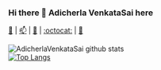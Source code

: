 ### Hi there 👋 Adicherla VenkataSai here

<!--
**AdicherlaVenkataSai/AdicherlaVenkataSai** is a ✨ _special_ ✨ repository because its `README.md` (this file) appears on your GitHub profile.

Here are some ideas to get you started:

- 🔭 I’m currently working on ...
- 🌱 I’m currently learning ...
- 👯 I’m looking to collaborate on ...
- 🤔 I’m looking for help with ...
- 💬 Ask me about ...
- 📫 How to reach me: ...
- 😄 Pronouns: ...
- ⚡ Fun fact: ...
-->

[💬](https://wa.me/+918008527755) | [📫](adicherlavenkatasai5@gmail.com) | [💌](https://www.linkedin.com/in/adicherlavenkatasai) | [:octocat:](https://github.com/AdicherlaVenkataSai) | [📄](https://drive.google.com/file/d/1oZnQi4Wmgp8M2k-EpUDryFBEuR5i8g9q/view?usp=sharing)

![AdicherlaVenkataSai github stats](https://github-readme-stats.vercel.app/api?username=AdicherlaVenkataSai&show_icons=true)    
[![Top Langs](https://github-readme-stats.vercel.app/api/top-langs/?username=AdicherlaVenkataSai&layout=compact)](https://github.com/AdicherlaVenkataSai/github-readme-stats)

<!---[![AdicherlaVenkataSai github stats](https://github-readme-stats.vercel.app/api?username=AdicherlaVenkataSai)](https://github.com/AdicherlaVenkataSai/github-readme-stats)
[![Top Langs](https://github-readme-stats.vercel.app/api/top-langs/?username=AdicherlaVenkataSai)](https://github.com/AdicherlaVenkataSai/github-readme-stats)
